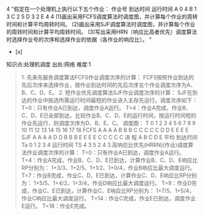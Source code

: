 4
"假定在一个处理机上执行以下五个作业： 作业号 到达时间 运行时间 A 0 4 B 1 3 C 2 5 D 3 2 E 4 4
(1)画出采用FCFS调度算法时调度图，并计算每个作业的周转时间和计算平均周转时间。
(2)画出采用SJF调度算法时调度图，并计算每个作业的周转时间和计算平均周转时间。
(3)写出采用HRN（响应比高者优先）调度算法时选择作业号的次序和选择作业的依据（各作业的响应比）。 "
- [x]

知识点:处理机调度
出处:网络
难度:1
> 1\. 先来先服务调度算法FCFS作业调度次序的计算：
> FCFS按照作业到达的先后次序来选择作业，按作业到达时间的先后次序五个作业调度次序为A、B、C、D、E。 2\.
> 短作业优先调度算法SJF作业调度次序的计算： SJF在到达的作业中挑选所需运行时间最短的作业进入主存先运行，调度次序如下：
> T=0：只有作业A已到达，调度作业A运行。
> T=4：作业A完成，作业B、C、D、E已全部到达，比较作业B、C、D、E的运行时间，按运行时间短的作业先运行，则调度次序为D、B、E、C。 调度图： T 0
> 1 2 3 4 5 6 7 8 9 10 11 12 13 14 15 16 17 18 FCFS A A A A B B B C C C C C D D
> E E E E SJF A A A A D D B B B E E E E C C C C C 进 程 A B C D E 平均 到达时间 Ta 0 1 2
> 3 4 运行时间 TS 4 3 5 2 4 3.高响应比优先(HRRN)(作业)调度算法作业调度次序的计算： T=0：只有作业A已到达，调度作业A运行。
> T=4：作业A完成，作业B、C、D、E已到达，计算作业B、C、D、E响应比RP分别为：
> 1+3/3、1+2/5、1+1/2、1+0/4，作业B响应比最大调度运行。 T=7：作业B完成，作业C、D、E已到达，计算作业C、D、E响应比RP分别为：
> 1+5/5、1+4/2、1+3/4，作业D响应比最大调度运行。 T=9：作业D完成，作业C、E已到达，计算作业C、E响应比RP分别为：
> 1+7/5、1+5/4，作业C响应比最大调度运行。 T=14：作业C完成，作业E已到达，调度作业E运行。 T=18：作业E完成。
